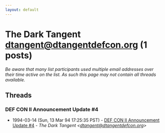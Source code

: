 ```yaml
---
layout: default
---
```


# The Dark Tangent <dtangent@dtangentdefcon.org> (1 posts)

_Be aware that many list participants used multiple email addresses over their time active on the list. As such this page may not contain all threads available._

## Threads

### DEF CON II Announcement Update #4
+ 1994-03-14 (Sun, 13 Mar 94 17:25:35 PST) - [DEF CON II Announcement Update #4](/archive/1994/03/614c913bc936499e1b4fc6ea9726c9d26c865d1b6d65c9e962da5513e43642a7) - _The Dark Tangent \<dtangent@dtangentdefcon.org\>_


